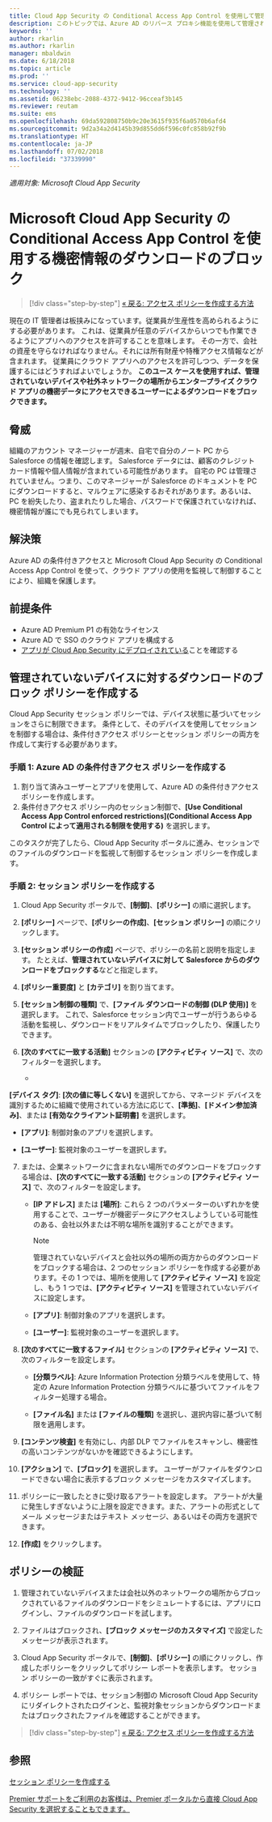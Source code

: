 ```yaml
---
title: Cloud App Security の Conditional Access App Control を使用して管理されていないデバイスへの機密データのダウンロードをブロックする方法 | Microsoft Docs
description: このトピックでは、Azure AD のリバース プロキシ機能を使用して管理されていないデバイスによる機密データのダウンロードから組織を守るためのシナリオについて説明します。
keywords: ''
author: rkarlin
ms.author: rkarlin
manager: mbaldwin
ms.date: 6/18/2018
ms.topic: article
ms.prod: ''
ms.service: cloud-app-security
ms.technology: ''
ms.assetid: 06238ebc-2088-4372-9412-96cceaf3b145
ms.reviewer: reutam
ms.suite: ems
ms.openlocfilehash: 69da592808750b9c20e3615f935f6a0570b6afd4
ms.sourcegitcommit: 9d2a34a2d4145b39d855dd6f596c0fc858b92f9b
ms.translationtype: HT
ms.contentlocale: ja-JP
ms.lasthandoff: 07/02/2018
ms.locfileid: "37339990"
---
```

*適用対象: Microsoft Cloud App Security*



# <a name="blocking-downloads-of-sensitive-information-using-microsoft-cloud-app-security-conditional-access-app-control"></a>Microsoft Cloud App Security の Conditional Access App Control を使用する機密情報のダウンロードのブロック

>[!div class="step-by-step"]
[« 戻る: アクセス ポリシーを作成する方法](access-policy-aad.md)

現在の IT 管理者は板挟みになっています。従業員が生産性を高められるようにする必要があります。 これは、従業員が任意のデバイスからいつでも作業できるようにアプリへのアクセスを許可することを意味します。 その一方で、会社の資産を守らなければなりません。それには所有財産や特権アクセス情報などが含まれます。 従業員にクラウド アプリへのアクセスを許可しつつ、データを保護するにはどうすればよいでしょうか。 **このユース ケースを使用すれば、管理されていないデバイスや社外ネットワークの場所からエンタープライズ クラウド アプリの機密データにアクセスできるユーザーによるダウンロードをブロックできます。**


## <a name="the-threat"></a>脅威
組織のアカウント マネージャーが週末、自宅で自分のノート PC から Salesforce の情報を確認します。 Salesforce データには、顧客のクレジット カード情報や個人情報が含まれている可能性があります。 自宅の PC は管理されていません。つまり、このマネージャーが Salesforce のドキュメントを PC にダウンロードすると、マルウェアに感染するおそれがあります。あるいは、PC を紛失したり、盗まれたりした場合、パスワードで保護されていなければ、機密情報が誰にでも見られてしまいます。 

## <a name="the-solution"></a>解決策
Azure AD の条件付きアクセスと Microsoft Cloud App Security の Conditional Access App Control を使って、クラウド アプリの使用を監視して制御することにより、組織を保護します。  

## <a name="prerequisites"></a>前提条件

- Azure AD Premium P1 の有効なライセンス
- Azure AD で SSO のクラウド アプリを構成する  
- [アプリが Cloud App Security にデプロイされている](proxy-deployment-aad.md)ことを確認する

## <a name="create-a-block-download-policy-for-unmanaged-devices"></a>管理されていないデバイスに対するダウンロードのブロック ポリシーを作成する  

Cloud App Security セッション ポリシーでは、デバイス状態に基づいてセッションをさらに制限できます。 条件として、そのデバイスを使用してセッションを制御する場合は、条件付きアクセス ポリシーとセッション ポリシーの両方を作成して実行する必要があります。  

### <a name="step-1-create-an-azure-ad-conditional-access-policy"></a>手順 1: Azure AD の条件付きアクセス ポリシーを作成する

1. 割り当て済みユーザーとアプリを使用して、Azure AD の条件付きアクセス ポリシーを作成します。
2. 条件付きアクセス ポリシー内のセッション制御で、**[Use Conditional Access App Control enforced restrictions]\(Conditional Access App Control によって適用される制限を使用する\)** を選択します。   

このタスクが完了したら、Cloud App Security ポータルに進み、セッションでのファイルのダウンロードを監視して制御するセッション ポリシーを作成します。

### <a name="step-2-create-a-session-policy"></a>手順 2: セッション ポリシーを作成する

1. Cloud App Security ポータルで、**[制御]**、**[ポリシー]** の順に選択します。 

2. **[ポリシー]** ページで、**[ポリシーの作成]**、**[セッション ポリシー]** の順にクリックします。
 
3. **[セッション ポリシーの作成]** ページで、ポリシーの名前と説明を指定します。 たとえば、**管理されていないデバイスに対して Salesforce からのダウンロードをブロックする**などと指定します。

4. **[ポリシー重要度]** と **[カテゴリ]** を割り当てます。

5. **[セッション制御の種類]** で、**[ファイル ダウンロードの制御 (DLP 使用)]** を選択します。 これで、Salesforce セッション内でユーザーが行うあらゆる活動を監視し、ダウンロードをリアルタイムでブロックしたり、保護したりできます。

6. **[次のすべてに一致する活動]** セクションの **[アクティビティ ソース]** で、次のフィルターを選択します。 
    
   - 
  **[デバイス タグ]**: **[次の値に等しくない]** を選択してから、マネージド デバイスを識別するために組織で使用されている方法に応じて、**[準拠]**、**[ドメイン参加済み]**、または **[有効なクライアント証明書]** を選択します。 
    
   - **[アプリ]**: 制御対象のアプリを選択します。  

   - **[ユーザー]**: 監視対象のユーザーを選択します。  
    
7. または、企業ネットワークに含まれない場所でのダウンロードをブロックする場合は、**[次のすべてに一致する活動]** セクションの **[アクティビティ ソース]** で、次のフィルターを設定します。 

   - **[IP アドレス]** または **[場所]**: これら 2 つのパラメーターのいずれかを使用することで、ユーザーが機密データにアクセスしようしている可能性のある、会社以外または不明な場所を識別することができます。

     > [!NOTE]
     > 管理されていないデバイスと会社以外の場所の両方からのダウンロードをブロックする場合は、2 つのセッション ポリシーを作成する必要があります。その 1 つでは、場所を使用して **[アクティビティ ソース]** を設定し、もう 1 つでは、**[アクティビティ ソース]** を管理されていないデバイスに設定します。
 
   - **[アプリ]**: 制御対象のアプリを選択します。    
   
   - **[ユーザー]**: 監視対象のユーザーを選択します。  

8. **[次のすべてに一致するファイル]** セクションの **[アクティビティ ソース]** で、次のフィルターを設定します。 
   
   - **[分類ラベル]**: Azure Information Protection 分類ラベルを使用して、特定の Azure Information Protection 分類ラベルに基づいてファイルをフィルター処理する場合。
   
   - **[ファイル名]** または **[ファイルの種類]** を選択し、選択内容に基づいて制限を適用します。
9. **[コンテンツ検査]** を有効にし、内部 DLP でファイルをスキャンし、機密性の高いコンテンツがないかを確認できるようにします。 

10. **[アクション]** で、**[ブロック]** を選択します。 ユーザーがファイルをダウンロードできない場合に表示するブロック メッセージをカスタマイズします。  

11. ポリシーに一致したときに受け取るアラートを設定します。 アラートが大量に発生しすぎないように上限を設定できます。また、アラートの形式としてメール メッセージまたはテキスト メッセージ、あるいはその両方を選択できます。

12. **[作成]** をクリックします。  
 

## <a name="validate-your-policy"></a>ポリシーの検証 

1. 管理されていないデバイスまたは会社以外のネットワークの場所からブロックされているファイルのダウンロードをシミュレートするには、アプリにログインし、ファイルのダウンロードを試します。 

2. ファイルはブロックされ、**[ブロック メッセージのカスタマイズ]** で設定したメッセージが表示されます。 

3. Cloud App Security ポータルで、**[制御]**、**[ポリシー]** の順にクリックし、作成したポリシーをクリックしてポリシー レポートを表示します。 セッション ポリシーの一致がすぐに表示されます。 

4. ポリシー レポートでは、セッション制御の Microsoft Cloud App Security にリダイレクトされたログインと、監視対象セッションからダウンロードまたはブロックされたファイルを確認することができます。


>[!div class="step-by-step"]
[« 戻る: アクセス ポリシーを作成する方法](access-policy-aad.md)



## <a name="see-also"></a>参照  
[セッション ポリシーを作成する](session-policy-aad.md)   

[Premier サポートをご利用のお客様は、Premier ポータルから直接 Cloud App Security を選択することもできます。](https://premier.microsoft.com/)  
  
  